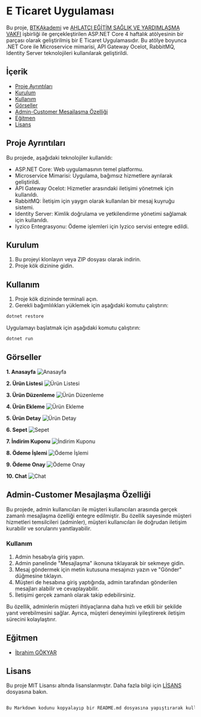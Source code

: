 # E Ticaret Uygulaması

Bu proje, [BTKAkademi](https://www.btkakademi.gov.tr/) ve [AHLATÇI EĞİTİM SAĞLIK VE YARDIMLAŞMA VAKFI](https://www.ahlatcivakfi.org.tr/) işbirliği ile gerçekleştirilen ASP.NET Core 4 haftalık atölyesinin bir parçası olarak geliştirilmiş bir E Ticaret Uygulamasıdır. Bu atölye boyunca .NET Core ile Microservice mimarisi, API Gateway Ocelot, RabbitMQ, Identity Server teknolojileri kullanılarak geliştirildi.


## İçerik

- [Proje Ayrıntıları](#proje-ayrıntıları)
- [Kurulum](#kurulum)
- [Kullanım](#kullanım)
- [Görseller](#görseller)
- [Admin-Customer Mesajlaşma Özelliği](#admin-customer-mesajlaşma-özelliği)
- [Eğitmen](#eğitmen)
- [Lisans](#lisans)

## Proje Ayrıntıları

Bu projede, aşağıdaki teknolojiler kullanıldı:

- ASP.NET Core: Web uygulamasının temel platformu.
- Microservice Mimarisi: Uygulama, bağımsız hizmetlere ayrılarak geliştirildi.
- API Gateway Ocelot: Hizmetler arasındaki iletişimi yönetmek için kullanıldı.
- RabbitMQ: İletişim için yaygın olarak kullanılan bir mesaj kuyruğu sistemi.
- Identity Server: Kimlik doğrulama ve yetkilendirme yönetimi sağlamak için kullanıldı.
- Iyzico Entegrasyonu: Ödeme işlemleri için Iyzico servisi entegre edildi.

## Kurulum

1. Bu projeyi klonlayın veya ZIP dosyası olarak indirin.
2. Proje kök dizinine gidin.

## Kullanım

1. Proje kök dizininde terminali açın.
2. Gerekli bağımlılıkları yüklemek için aşağıdaki komutu çalıştırın:

```bash
dotnet restore
```
Uygulamayı başlatmak için aşağıdaki komutu çalıştırın:
```bash
dotnet run
```
## Görseller

**1. Anasayfa**
   ![Anasayfa](https://raw.githubusercontent.com/muazerdemyigit/BtkFinalProject/main/Images/1.png)

**2. Ürün Listesi**
   ![Ürün Listesi](https://raw.githubusercontent.com/muazerdemyigit/BtkFinalProject/main/Images/2.png)

**3. Ürün Düzenleme**
   ![Ürün Düzenleme](https://raw.githubusercontent.com/muazerdemyigit/BtkFinalProject/main/Images/3.png)

**4. Ürün Ekleme**
   ![Ürün Ekleme](https://raw.githubusercontent.com/muazerdemyigit/BtkFinalProject/main/Images/4.png)

**5. Ürün Detay**
   ![Ürün Detay](https://raw.githubusercontent.com/muazerdemyigit/BtkFinalProject/main/Images/5.png)

**6. Sepet**
   ![Sepet](https://raw.githubusercontent.com/muazerdemyigit/BtkFinalProject/main/Images/6.png)

**7. İndirim Kuponu**
   ![İndirim Kuponu](https://raw.githubusercontent.com/muazerdemyigit/BtkFinalProject/main/Images/7.png)

**8. Ödeme İşlemi**
   ![Ödeme İşlemi](https://raw.githubusercontent.com/muazerdemyigit/BtkFinalProject/main/Images/8.png)

**9. Ödeme Onay**
   ![Ödeme Onay](https://raw.githubusercontent.com/muazerdemyigit/BtkFinalProject/main/Images/9.png)

**10. Chat**
    ![Chat](https://raw.githubusercontent.com/muazerdemyigit/BtkFinalProject/main/Images/10.png)
    
## Admin-Customer Mesajlaşma Özelliği

Bu projede, admin kullanıcıları ile müşteri kullanıcıları arasında gerçek zamanlı mesajlaşma özelliği entegre edilmiştir. Bu özellik sayesinde müşteri hizmetleri temsilcileri (adminler), müşteri kullanıcıları ile doğrudan iletişim kurabilir ve sorularını yanıtlayabilir.

### Kullanım

1. Admin hesabıyla giriş yapın.
2. Admin panelinde "Mesajlaşma" ikonuna tıklayarak bir sekmeye gidin.
3. Mesaj göndermek için metin kutusuna mesajınızı yazın ve "Gönder" düğmesine tıklayın.
4. Müşteri de hesabına giriş yaptığında, admin tarafından gönderilen mesajları alabilir ve cevaplayabilir.
5. İletişimi gerçek zamanlı olarak takip edebilirsiniz.

Bu özellik, adminlerin müşteri ihtiyaçlarına daha hızlı ve etkili bir şekilde yanıt verebilmesini sağlar. Ayrıca, müşteri deneyimini iyileştirerek iletişim sürecini kolaylaştırır.


## Eğitmen
- [İbrahim GÖKYAR](https://www.linkedin.com/in/ibrahimgokyar/)


## Lisans
Bu proje MIT Lisansı altında lisanslanmıştır. Daha fazla bilgi için [LİSANS](https://github.com/muazerdemyigit/BtkFinalProject/blob/main/LICENSE) dosyasına bakın.
```bash

Bu Markdown kodunu kopyalayıp bir README.md dosyasına yapıştırarak kullanabilirsiniz. Tabii ki, kendi projenize özgü ayrıntıları ve bağlantıları eklemeyi unutmayın.

```
